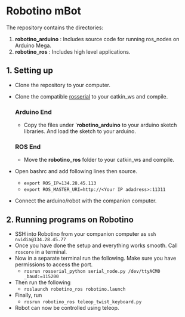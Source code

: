 # Robotino mBot

The repository contains the directories:
1. __robotino_arduino__ : Includes source code for running ros_nodes on Arduino Mega.
2. __robotino_ros__ : Includes high level applications.

## 1. Setting up
* Clone the repository to your computer.
* Clone the compatible [rosserial](https://github.com/aadi-mishra/rosserial.git) to your catkin_ws and compile.
    ### Arduino End
    * Copy the files under '__robotino_arduino__ to your arduino sketch libraries. And load the sketch to your arduino.

    ### ROS End
    * Move the __robotino_ros__ folder to your catkin_ws and compile.

* Open bashrc and add following lines then source. 
    * `export ROS_IP=134.28.45.113`
    * `export ROS_MASTER_URI=http://<Your IP adadress>:11311`

* Connect the arduino/robot with the companion computer. 


## 2. Running programs on Robotino
* SSH into Robotino from your companion computer as `ssh nvidia@134.28.45.77`
* Once you have done the setup and everything works smooth. Call `roscore` in a terminal.
* Now in a separate terminal run the following. Make sure you have permissions to access the port.
    * `rosrun rosserial_python serial_node.py /dev/ttyACM0 _baud:=115200` 
* Then run the following
    * `roslaunch robotino_ros robotino.launch`
* Finally, run
    * `rosrun robotino_ros teleop_twist_keyboard.py` 
* Robot can now be controlled using teleop.








